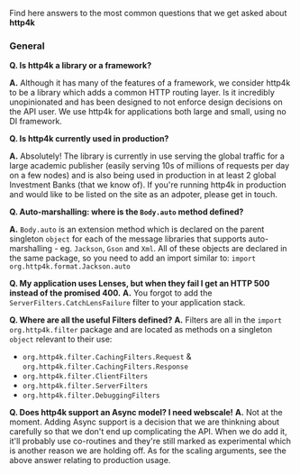 Find here answers to the most common questions that we get asked about **http4k**

### General
**Q. Is **http4k** a library or a framework?**

**A.** Although it has many of the features of a framework, we consider http4k to be a library which adds a common HTTP routing layer. Is it incredibly unopinionated and has been designed to not enforce design decisions on the API user. We use http4k for applications both large and small, using no DI framework.

**Q. Is **http4k** currently used in production?**

**A.** Absolutely! The library is currently in use serving the global traffic for a large academic publisher (easily serving 10s of millions of requests per day on a few nodes) and is also being used in production in at least 2 global Investment Banks (that we know of). If you're running http4k in production and would like to be listed on the site as an adpoter, please get in touch.

**Q. Auto-marshalling: where is the `Body.auto` method defined?**

**A.** `Body.auto` is an extension method which is declared on the parent singleton `object` for each of the message libraries that supports auto-marshalling - eg. `Jackson`, `Gson` and `Xml`. All of these objects are declared in the same package, so you need to add an import similar to:
`import org.http4k.format.Jackson.auto`

**Q. My application uses Lenses, but when they fail I get an HTTP 500 instead of the promised 400.**
**A.** You forgot to add the `ServerFilters.CatchLensFailure` filter to your application stack.

**Q. Where are all the useful Filters defined?**
**A.** Filters are all in the `import org.http4k.filter` package and are located as methods on a singleton `object` relevant to their use:
  - `org.http4k.filter.CachingFilters.Request` & `org.http4k.filter.CachingFilters.Response` 
  - `org.http4k.filter.ClientFilters`
  - `org.http4k.filter.ServerFilters` 
  - `org.http4k.filter.DebuggingFilters`

**Q. Does http4k support an Async model? I need webscale!**
**A.** Not at the moment. Adding Async support is a decision that we are thinkning about carefully so that we don't end up complicating the API. When we do add it, it'll probably use co-routines and they're still marked as experimental which is another reason we are holding off. As for the scaling arguments, see the above answer relating to production usage.
